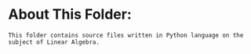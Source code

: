 # About This Folder:  
```
This folder contains source files written in Python language on the subject of Linear Algebra.
```
